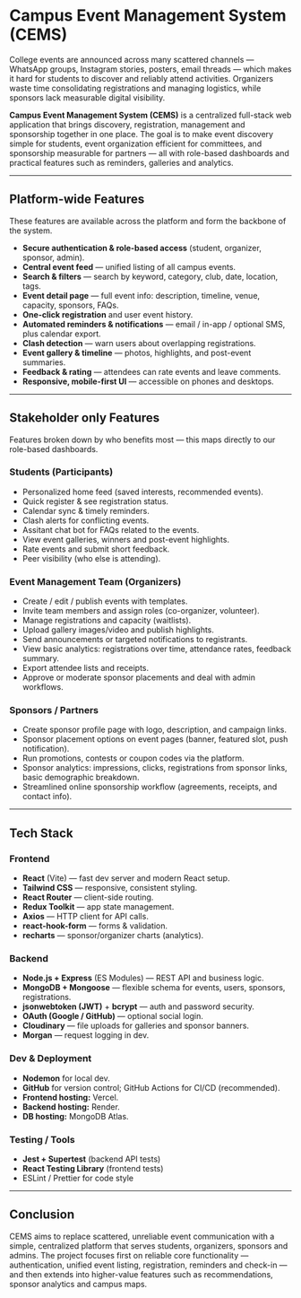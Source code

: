 # Campus Event Management System (CEMS)

College events are announced across many scattered channels — WhatsApp groups, Instagram stories, posters, email threads — which makes it hard for students to discover and reliably attend activities. Organizers waste time consolidating registrations and managing logistics, while sponsors lack measurable digital visibility.

**Campus Event Management System (CEMS)** is a centralized full-stack web application that brings discovery, registration, management and sponsorship together in one place. The goal is to make event discovery simple for students, event organization efficient for committees, and sponsorship measurable for partners — all with role-based dashboards and practical features such as reminders, galleries and analytics.

---

## Platform-wide Features
These features are available across the platform and form the backbone of the system.

- **Secure authentication & role-based access** (student, organizer, sponsor, admin).  
- **Central event feed** — unified listing of all campus events.  
- **Search & filters** — search by keyword, category, club, date, location, tags.  
- **Event detail page** — full event info: description, timeline, venue, capacity, sponsors, FAQs.  
- **One-click registration** and user event history.  
- **Automated reminders & notifications** — email / in-app / optional SMS, plus calendar export.  
- **Clash detection** — warn users about overlapping registrations.  
- **Event gallery & timeline** — photos, highlights, and post-event summaries.  
- **Feedback & rating** — attendees can rate events and leave comments.  
- **Responsive, mobile-first UI** — accessible on phones and desktops.  

---

## Stakeholder only Features
Features broken down by who benefits most — this maps directly to our role-based dashboards.

### Students (Participants)
- Personalized home feed (saved interests, recommended events).  
- Quick register & see registration status.  
- Calendar sync & timely reminders.  
- Clash alerts for conflicting events.  
- Assitant chat bot for FAQs related to the events.  
- View event galleries, winners and post-event highlights.  
- Rate events and submit short feedback.  
- Peer visibility (who else is attending).

### Event Management Team (Organizers)
- Create / edit / publish events with templates.  
- Invite team members and assign roles (co-organizer, volunteer).  
- Manage registrations and capacity (waitlists).  
- Upload gallery images/video and publish highlights.  
- Send announcements or targeted notifications to registrants.  
- View basic analytics: registrations over time, attendance rates, feedback summary.  
- Export attendee lists and receipts.  
- Approve or moderate sponsor placements and deal with admin workflows.

### Sponsors / Partners
- Create sponsor profile page with logo, description, and campaign links.  
- Sponsor placement options on event pages (banner, featured slot, push notification).  
- Run promotions, contests or coupon codes via the platform.  
- Sponsor analytics: impressions, clicks, registrations from sponsor links, basic demographic breakdown.  
- Streamlined online sponsorship workflow (agreements, receipts, and contact info).
  
---

## Tech Stack

### Frontend
- **React** (Vite) — fast dev server and modern React setup.  
- **Tailwind CSS** — responsive, consistent styling.  
- **React Router** — client-side routing.  
- **Redux Toolkit** — app state management.  
- **Axios** — HTTP client for API calls.  
- **react-hook-form** — forms & validation.  
- **recharts** — sponsor/organizer charts (analytics).

### Backend
- **Node.js + Express** (ES Modules) — REST API and business logic.  
- **MongoDB + Mongoose** — flexible schema for events, users, sponsors, registrations.  
- **jsonwebtoken (JWT)** + **bcrypt** — auth and password security.  
- **OAuth (Google / GitHub)** — optional social login.  
- **Cloudinary** — file uploads for galleries and sponsor banners.  
- **Morgan** — request logging in dev.

### Dev & Deployment
- **Nodemon** for local dev.  
- **GitHub** for version control; GitHub Actions for CI/CD (recommended).  
- **Frontend hosting:** Vercel.  
- **Backend hosting:** Render.  
- **DB hosting:** MongoDB Atlas.  

### Testing / Tools
- **Jest + Supertest** (backend API tests)  
- **React Testing Library** (frontend tests)  
- ESLint / Prettier for code style

---

## Conclusion
CEMS aims to replace scattered, unreliable event communication with a simple, centralized platform that serves students, organizers, sponsors and admins. The project focuses first on reliable core functionality — authentication, unified event listing, registration, reminders and check-in — and then extends into higher-value features such as recommendations, sponsor analytics and campus maps.


